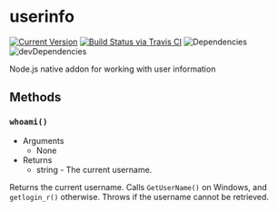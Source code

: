 # userinfo

[![Current Version](https://img.shields.io/npm/v/userinfo.svg)](https://www.npmjs.org/package/userinfo)
[![Build Status via Travis CI](https://travis-ci.org/cjihrig/userinfo.svg?branch=master)](https://travis-ci.org/cjihrig/userinfo)
![Dependencies](http://img.shields.io/david/cjihrig/userinfo.svg)
![devDependencies](http://img.shields.io/david/dev/cjihrig/userinfo.svg)

Node.js native addon for working with user information

## Methods

### `whoami()`

  - Arguments
    - None
  - Returns
    - string - The current username.

Returns the current username. Calls `GetUserName()` on Windows, and `getlogin_r()` otherwise. Throws if the username cannot be retrieved.
